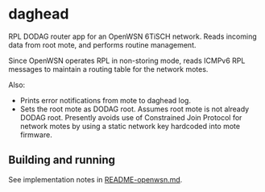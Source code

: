 # daghead

RPL DODAG router app for an OpenWSN 6TiSCH network.
Reads incoming data from root mote, and performs routine management.

Since OpenWSN operates RPL in non-storing mode, reads ICMPv6 RPL messages to maintain a
routing table for the network motes.

Also:

  * Prints error notifications from mote to daghead log.
  * Sets the root mote as DODAG root. Assumes root mote is not already DODAG root.
    Presently avoids use of Constrained Join Protocol for network motes by using a
    static network key hardcoded into mote firmware.

## Building and running

See implementation notes in [README-openwsn.md](./README-openwsn.md).



